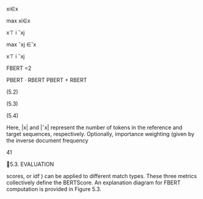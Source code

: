 xi∈x

max
xi∈x

x⊤
i ˆxj

max
ˆxj ∈ˆx

x⊤
i ˆxj

FBERT =2

PBERT · RBERT
PBERT + RBERT

(5.2)

(5.3)

(5.4)

Here, |x| and |ˆx| represent the number of tokens in the reference and target sequences,
respectively. Optionally, importance weighting (given by the inverse document frequency

41

5.3. EVALUATION

scores, or idf ) can be applied to different match types. These three metrics collectively
define the BERTScore. An explanation diagram for FBERT computation is provided in
Figure 5.3.